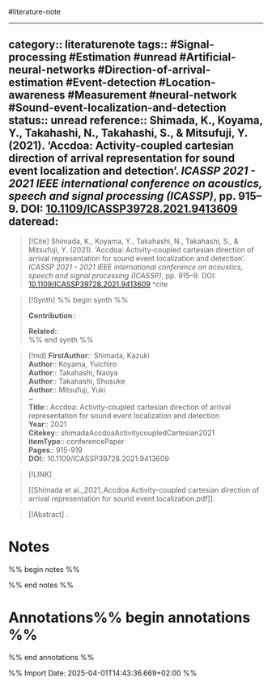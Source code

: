 #literature-note 

---
category:: literaturenote
tags:: #Signal-processing #Estimation #unread #Artificial-neural-networks #Direction-of-arrival-estimation #Event-detection #Location-awareness #Measurement #neural-network #Sound-event-localization-and-detection 
status:: unread 
reference:: Shimada, K., Koyama, Y., Takahashi, N., Takahashi, S., & Mitsufuji, Y. (2021). ‘Accdoa: Activity-coupled cartesian direction of arrival representation for sound event localization and detection’. _ICASSP 2021 - 2021 IEEE international conference on acoustics, speech and signal processing (ICASSP)_, pp. 915–9. DOI: [10.1109/ICASSP39728.2021.9413609](https://doi.org/10.1109/ICASSP39728.2021.9413609)
dateread:
---

> [!Cite]
> Shimada, K., Koyama, Y., Takahashi, N., Takahashi, S., & Mitsufuji, Y. (2021). ‘Accdoa: Activity-coupled cartesian direction of arrival representation for sound event localization and detection’. _ICASSP 2021 - 2021 IEEE international conference on acoustics, speech and signal processing (ICASSP)_, pp. 915–9. DOI: [10.1109/ICASSP39728.2021.9413609](https://doi.org/10.1109/ICASSP39728.2021.9413609)
^cite

>[!Synth]
>%% begin synth %%
>
>**Contribution**:: 
>
>**Related**::  
>%% end synth %%

>[!md]
> **FirstAuthor**:: Shimada, Kazuki  
> **Author**:: Koyama, Yuichiro  
> **Author**:: Takahashi, Naoya  
> **Author**:: Takahashi, Shusuke  
> **Author**:: Mitsufuji, Yuki  
~    
> **Title**:: Accdoa: Activity-coupled cartesian direction of arrival representation for sound event localization and detection  
> **Year**:: 2021   
> **Citekey**:: shimadaAccdoaActivitycoupledCartesian2021  
> **itemType**:: conferencePaper   
> **Pages**:: 915-919  
> **DOI**:: 10.1109/ICASSP39728.2021.9413609    

> [!LINK] 
>
> [[Shimada et al._2021_Accdoa Activity-coupled cartesian direction of arrival representation for sound event localization.pdf]].

> [!Abstract]
>.
> 
# Notes

%% begin notes %%

%% end notes %%


# Annotations%% begin annotations %%


%% end annotations %%









%% Import Date: 2025-04-01T14:43:36.669+02:00 %%
